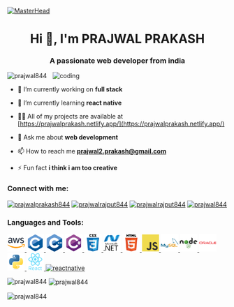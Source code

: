[![MasterHead](https://media.licdn.com/dms/image/D4D16AQEqJh_0-hrWqA/profile-displaybackgroundimage-shrink_350_1400/0/1672900918152?e=1726704000&v=beta&t=YZbOz79E0k5-eYfsApSdHjS9XZcHzL4H9QvyFcyp3Ik)](https://prajwal844.io)
<h1 align="center">Hi 👋, I'm PRAJWAL PRAKASH</h1>
<h3 align="center">A passionate web developer from india</h3>
<img align="right" alt="coding" width="400" src="https://cdn.dribbble.com/users/1059583/screenshots/4171367/coding-freak.gif">


<p align="left"> <img src="https://komarev.com/ghpvc/?username=prajwal844&label=Profile%20views&color=0e75b6&style=flat" alt="prajwal844" /> </p>

- 🔭 I’m currently working on **full stack**

- 🌱 I’m currently learning **react native**

- 👨‍💻 All of my projects are available at [https://prajwalprakash.netlify.app/](https://prajwalprakash.netlify.app/)

- 💬 Ask me about **web development**

- 📫 How to reach me **prajwal2.prakash@gmail.com**

- ⚡ Fun fact **i think i am too creative**

<h3 align="left">Connect with me:</h3>
<p align="left">
<a href="https://linkedin.com/in/prajwalprakash844" target="blank"><img align="center" src="https://raw.githubusercontent.com/rahuldkjain/github-profile-readme-generator/master/src/images/icons/Social/linked-in-alt.svg" alt="prajwalprakash844" height="30" width="40" /></a>
<a href="https://fb.com/prajwalrajput844" target="blank"><img align="center" src="https://raw.githubusercontent.com/rahuldkjain/github-profile-readme-generator/master/src/images/icons/Social/facebook.svg" alt="prajwalrajput844" height="30" width="40" /></a>
<a href="https://instagram.com/prajwalrajput844" target="blank"><img align="center" src="https://raw.githubusercontent.com/rahuldkjain/github-profile-readme-generator/master/src/images/icons/Social/instagram.svg" alt="prajwalrajput844" height="30" width="40" /></a>
<a href="https://discord.gg/prajwal844" target="blank"><img align="center" src="https://raw.githubusercontent.com/rahuldkjain/github-profile-readme-generator/master/src/images/icons/Social/discord.svg" alt="prajwal844" height="30" width="40" /></a>
</p>

<h3 align="left">Languages and Tools:</h3>
<p align="left"> <a href="https://aws.amazon.com" target="_blank" rel="noreferrer"> <img src="https://raw.githubusercontent.com/devicons/devicon/master/icons/amazonwebservices/amazonwebservices-original-wordmark.svg" alt="aws" width="40" height="40"/> </a> <a href="https://www.cprogramming.com/" target="_blank" rel="noreferrer"> <img src="https://raw.githubusercontent.com/devicons/devicon/master/icons/c/c-original.svg" alt="c" width="40" height="40"/> </a> <a href="https://www.w3schools.com/cpp/" target="_blank" rel="noreferrer"> <img src="https://raw.githubusercontent.com/devicons/devicon/master/icons/cplusplus/cplusplus-original.svg" alt="cplusplus" width="40" height="40"/> </a> <a href="https://www.w3schools.com/cs/" target="_blank" rel="noreferrer"> <img src="https://raw.githubusercontent.com/devicons/devicon/master/icons/csharp/csharp-original.svg" alt="csharp" width="40" height="40"/> </a> <a href="https://www.w3schools.com/css/" target="_blank" rel="noreferrer"> <img src="https://raw.githubusercontent.com/devicons/devicon/master/icons/css3/css3-original-wordmark.svg" alt="css3" width="40" height="40"/> </a> <a href="https://dotnet.microsoft.com/" target="_blank" rel="noreferrer"> <img src="https://raw.githubusercontent.com/devicons/devicon/master/icons/dot-net/dot-net-original-wordmark.svg" alt="dotnet" width="40" height="40"/> </a> <a href="https://www.w3.org/html/" target="_blank" rel="noreferrer"> <img src="https://raw.githubusercontent.com/devicons/devicon/master/icons/html5/html5-original-wordmark.svg" alt="html5" width="40" height="40"/> </a> <a href="https://developer.mozilla.org/en-US/docs/Web/JavaScript" target="_blank" rel="noreferrer"> <img src="https://raw.githubusercontent.com/devicons/devicon/master/icons/javascript/javascript-original.svg" alt="javascript" width="40" height="40"/> </a> <a href="https://www.mysql.com/" target="_blank" rel="noreferrer"> <img src="https://raw.githubusercontent.com/devicons/devicon/master/icons/mysql/mysql-original-wordmark.svg" alt="mysql" width="40" height="40"/> </a> <a href="https://nodejs.org" target="_blank" rel="noreferrer"> <img src="https://raw.githubusercontent.com/devicons/devicon/master/icons/nodejs/nodejs-original-wordmark.svg" alt="nodejs" width="40" height="40"/> </a> <a href="https://www.oracle.com/" target="_blank" rel="noreferrer"> <img src="https://raw.githubusercontent.com/devicons/devicon/master/icons/oracle/oracle-original.svg" alt="oracle" width="40" height="40"/> </a> <a href="https://www.python.org" target="_blank" rel="noreferrer"> <img src="https://raw.githubusercontent.com/devicons/devicon/master/icons/python/python-original.svg" alt="python" width="40" height="40"/> </a> <a href="https://reactjs.org/" target="_blank" rel="noreferrer"> <img src="https://raw.githubusercontent.com/devicons/devicon/master/icons/react/react-original-wordmark.svg" alt="react" width="40" height="40"/> </a> <a href="https://reactnative.dev/" target="_blank" rel="noreferrer"> <img src="https://reactnative.dev/img/header_logo.svg" alt="reactnative" width="40" height="40"/> </a> </p>

<p><img align="left" src="https://github-readme-stats.vercel.app/api/top-langs?username=prajwal844&show_icons=true&locale=en&layout=compact" alt="prajwal844" /></p>

<p>&nbsp;<img align="center" src="https://github-readme-stats.vercel.app/api?username=prajwal844&show_icons=true&locale=en" alt="prajwal844" /></p>

<p><img align="center" src="https://github-readme-streak-stats.herokuapp.com/?user=prajwal844&" alt="prajwal844" /></p>
